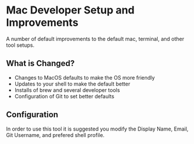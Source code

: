 # Mac Developer Setup and Improvements
A number of default improvements to the default mac, terminal, and other tool setups.

## What is Changed?
- Changes to MacOS defaults to make the OS more friendly
- Updates to your shell to make the default better
- Installs of brew and several developer tools
- Configuration of Git to set better defaults

## Configuration
In order to use this tool it is suggested you modify the Display Name, Email, Git Username, and prefered shell profile.
